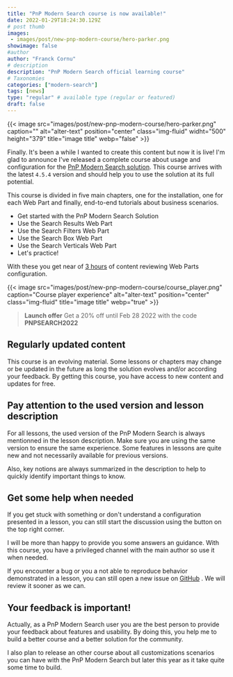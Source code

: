 ```yaml
---
title: "PnP Modern Search course is now available!"
date: 2022-01-29T18:24:30.129Z
# post thumb
images:
 - images/post/new-pnp-modern-course/hero-parker.png
showimage: false
#author
author: "Franck Cornu"
# description
description: "PnP Modern Search official learning course"
# Taxonomies
categories: ["modern-search"]
tags: [news]
type: "regular" # available type (regular or featured)
draft: false
---
```


{{< image src="images/post/new-pnp-modern-course/hero-parker.png" caption="" alt="alter-text"  position="center" class="img-fluid" widht="500" height="379" title="image title" webp="false" >}}

Finally. It's been a while I wanted to create this content but now it is live! I'm glad to announce I've released a complete course about usage and configuration for the [PnP Modern Search solution](https://github.com/microsoft-search/pnp-modern-search). This course arrives with the latest `4.5.4` version and should help you to use the solution at its full potential.

This course is divided in five main chapters, one for the installation, one for each Web Part and finally, end-to-end tutorials about business scenarios.

- Get started with the PnP Modern Search Solution
- Use  the Search Results Web Part
- Use the Search Filters Web Part
- Use the Search Box Web Part
- Use the Search Verticals Web Part
- Let's practice!

With these you get near of <ins>3 hours</ins> of content reviewing Web Parts configuration.

{{< image src="images/post/new-pnp-modern-course/course_player.png" caption="Course player experience" alt="alter-text" position="center" class="img-fluid" title="image title" webp="true" >}}

> **Launch offer** Get a 20% off until Feb 28 2022 with the code **PNPSEARCH2022** 

## Regularly updated content

This course is an evolving material. Some lessons or chapters may change or be updated in the future as long the solution evolves and/or according your feedback. By getting this course, you have access to new content and updates for free.

## Pay attention to the used version and lesson description

For all lessons, the used version of the PnP Modern Search is always mentionned in the lesson description. Make sure you are using the same version to ensure the same experience. Some features in lessons are quite new and not necessarily available for previous versions. 

Also, key notions are always summarized in the description to help to quickly identify important things to know.

## Get some help when needed

If you get stuck with something or don't understand a configuration presented in a lesson, you can still start the discussion using the button on the top right corner. 

I will be more than happy to provide you some answers an guidance. With this course, you have a privileged channel with the main author so use it when needed.

If you encounter a bug or you a not able to reproduce behavior demonstrated in a lesson, you can still open a new issue on [GitHub](https://github.com/microsoft-search/pnp-modern-search/issues) . We will review it sooner as we can.

## Your feedback is important!

Actually, as a PnP Modern Search user you are the best person to provide your feedback about features and usability. By doing this, you help me to build a better course and a better solution for the community.

I also plan to release an other course about all customizations scenarios you can have with the PnP Modern Search but later this year as it take quite some time to build.